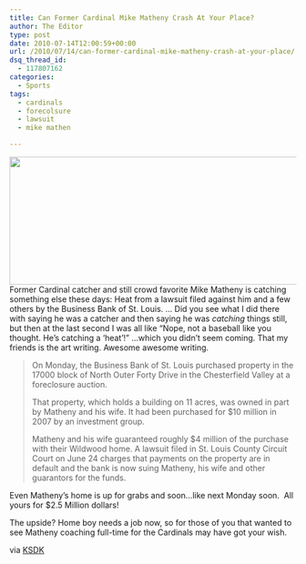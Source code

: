 ```yaml
---
title: Can Former Cardinal Mike Matheny Crash At Your Place?
author: The Editor
type: post
date: 2010-07-14T12:00:59+00:00
url: /2010/07/14/can-former-cardinal-mike-matheny-crash-at-your-place/
dsq_thread_id:
  - 117807162
categories:
  - Sports
tags:
  - cardinals
  - forecolsure
  - lawsuit
  - mike mathen

---
```

<a rel="attachment wp-att-5544" href="http://punchingkitty.com/2010/07/14/can-former-cardinal-mike-matheny-crash-at-your-place/attachment/524298/"><img class="aligncenter size-full wp-image-5544" title="524298" src="http://media.punchingkitty.com/wordpress/2010/07/524298.jpg" alt="" width="600" height="225" /></a>Former Cardinal catcher and still crowd favorite Mike Matheny is catching something else these days: Heat from a lawsuit filed against him and a few others by the Business Bank of St. Louis. &#8230; Did you see what I did there with saying he was a catcher and then saying he was _catching_ things still, but then at the last second I was all like &#8220;Nope, not a baseball like you thought. He&#8217;s catching a &#8216;heat&#8217;!&#8221; &#8230;which you didn&#8217;t seem coming. That my friends is the art writing. Awesome awesome writing.

> On Monday, the Business Bank of St. Louis purchased property in the 17000 block of North Outer Forty Drive in the Chesterfield Valley at a foreclosure auction.
> 
> That property, which holds a building on 11 acres, was owned in part by Matheny and his wife. It had been purchased for $10 million in 2007 by an investment group.
> 
> Matheny and his wife guaranteed roughly $4 million of the purchase with their Wildwood home. A lawsuit filed in St. Louis County Circuit Court on June 24 charges that payments on the property are in default and the bank is now suing Matheny, his wife and other guarantors for the funds.

Even Matheny&#8217;s home is up for grabs and soon&#8230;like next Monday soon.  All yours for $2.5 Million dollars!

The upside? Home boy needs a job now, so for those of you that wanted to see Matheny coaching full-time for the Cardinals may have got your wish.

via <a href="http://www.ksdk.com/news/local/story.aspx?storyid=207206&catid=3" target="_blank">KSDK</a>